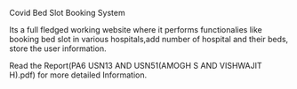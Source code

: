 Covid Bed Slot Booking System

Its a full fledged working website where it performs functionalies like booking bed slot in various hospitals,add number of hospital and their beds, store the user information.

Read the Report(PA6 USN13 AND USN51(AMOGH S AND VISHWAJIT H).pdf) for more detailed Information.
